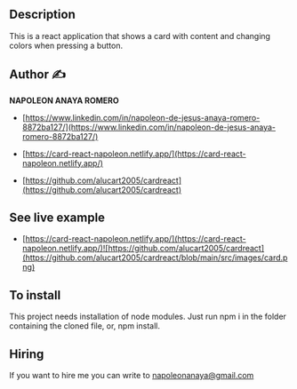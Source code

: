 ## Description

This is a react application that shows a card with content and changing colors when pressing a button.

## Author ✍

**NAPOLEON ANAYA ROMERO**

-	[https://www.linkedin.com/in/napoleon-de-jesus-anaya-romero-8872ba127/](https://www.linkedin.com/in/napoleon-de-jesus-anaya-romero-8872ba127/)

-	[https://card-react-napoleon.netlify.app/](https://card-react-napoleon.netlify.app/)

-	[https://github.com/alucart2005/cardreact](https://github.com/alucart2005/cardreact)

## See live example

- [https://card-react-napoleon.netlify.app/](https://card-react-napoleon.netlify.app/)![https://github.com/alucart2005/cardreact](https://github.com/alucart2005/cardreact/blob/main/src/images/card.png)



## To install

This project needs installation of node modules. Just run npm i in the folder containing the cloned file, or, npm install.

## Hiring 
If you want to hire me you can write to napoleonanaya@gmail.com

